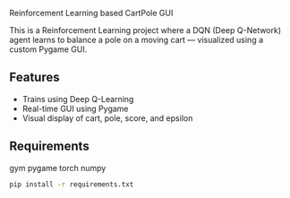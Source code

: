 Reinforcement Learning based CartPole GUI

This is a Reinforcement Learning project where a DQN (Deep Q-Network) agent learns to balance a pole on a moving cart — visualized using a custom Pygame GUI.

## Features

- Trains using Deep Q-Learning
- Real-time GUI using Pygame
- Visual display of cart, pole, score, and epsilon

## Requirements
gym
pygame
torch
numpy

```bash
pip install -r requirements.txt
